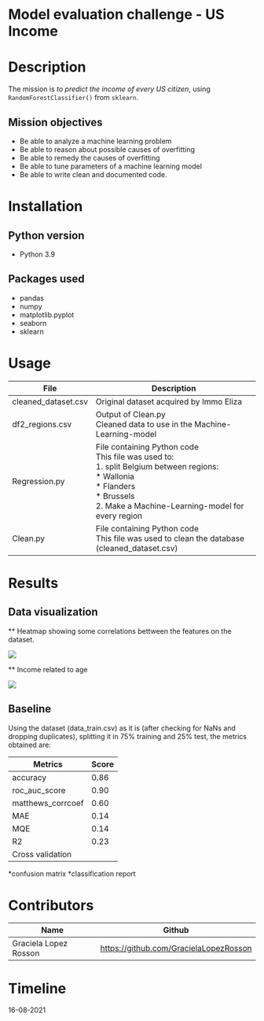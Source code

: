 # Model evaluation challenge - US Income

# Description
The mission is *to predict the income of every US citizen*, using `RandomForestClassifier()` from `sklearn`.   

## Mission objectives

- Be able to analyze a machine learning problem
- Be able to reason about possible causes of overfitting
- Be able to remedy the causes of overfitting
- Be able to tune parameters of a machine learning model
- Be able to write clean and documented code.

# Installation

## Python version
* Python 3.9


## Packages used
* pandas
* numpy
* matplotlib.pyplot
* seaborn
* sklearn

# Usage
| File                | Description                                                    |
|---------------------|----------------------------------------------------------------|
| cleaned_dataset.csv | Original dataset acquired by Immo Eliza                        |
| df2_regions.csv     | Output of Clean.py  <br>Cleaned data to use in the Machine-Learning-model |
| Regression.py       | File containing Python code  <br>This file was used to:  <br>1. split Belgium between regions:    <br>* Wallonia  <br>* Flanders  <br>* Brussels <br>2. Make a Machine-Learning-model for every region<br> |
| Clean.py            | File containing Python code  <br>This file was used to clean the database (cleaned_dataset.csv) |


# Results

## Data visualization
** Heatmap showing some correlations bettween the features on the dataset.

![](heatmap.png)

** Income related to age

![](income_age.png)

## Baseline

Using the dataset (data_train.csv) as it is (after checking for NaNs and dropping duplicates), splitting it in 75% training and 25% test, the metrics obtained are:


| Metrics                 | Score          |
|-----------------------|------------------|
| accuracy	| 0.86            |
|roc_auc_score	| 0.90            |
|matthews_corrcoef | 0.60            |
|MAE		| 0.14            |
|MQE		| 0.14            |
|R2		| 0.23            |
|Cross validation|            |
*confusion matrix
*classification report

# Contributors
| Name                  | Github                                 |
|-----------------------|----------------------------------------|
| Graciela Lopez Rosson | https://github.com/GracielaLopezRosson |
         




# Timeline
16-08-2021
